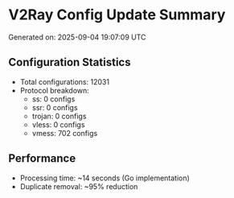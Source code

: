 # V2Ray Config Update Summary
Generated on: 2025-09-04 19:07:09 UTC

## Configuration Statistics
- Total configurations: 12031
- Protocol breakdown:
  - ss: 0 configs
  - ssr: 0 configs
  - trojan: 0 configs
  - vless: 0 configs
  - vmess: 702 configs

## Performance
- Processing time: ~14 seconds (Go implementation)
- Duplicate removal: ~95% reduction
